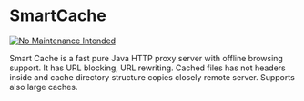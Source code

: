 # SmartCache
 
 [![No Maintenance Intended](http://unmaintained.tech/badge.svg)](http://unmaintained.tech/)

Smart Cache is a fast pure Java HTTP proxy server with offline browsing support. It has URL blocking, URL rewriting. Cached files has not headers inside and cache directory structure copies closely remote server. Supports also large caches.

